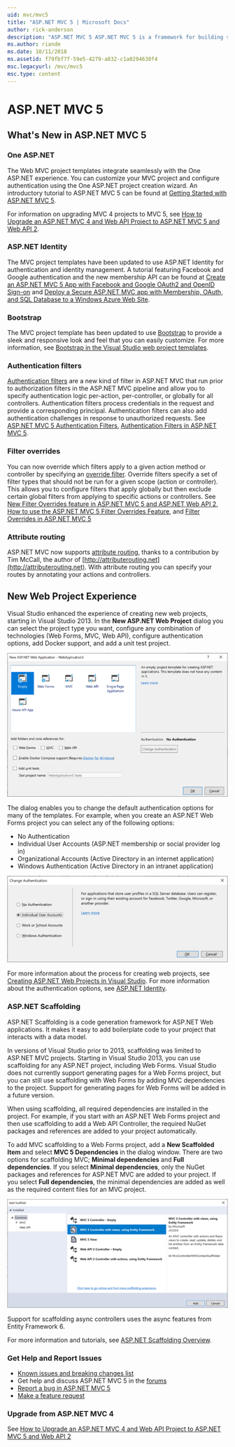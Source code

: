 ```yaml
---
uid: mvc/mvc5
title: "ASP.NET MVC 5 | Microsoft Docs"
author: rick-anderson
description: "ASP.NET MVC 5 ASP.NET MVC 5 is a framework for building scalable, standards-based web applications using well-established design patterns and the power of AS..."
ms.author: riande
ms.date: 10/11/2018
ms.assetid: f79fbf7f-59e5-4279-a832-c1a0294630f4
msc.legacyurl: /mvc/mvc5
msc.type: content
---
```

ASP.NET MVC 5
====================
## What's New in ASP.NET MVC 5

### One ASP.NET

The Web MVC project templates integrate seamlessly with the One ASP.NET experience. You can customize your MVC project and configure authentication using the One ASP.NET project creation wizard. An introductory tutorial to ASP.NET MVC 5 can be found at [Getting Started with ASP.NET MVC 5](overview/getting-started/introduction/getting-started.md).

For information on upgrading MVC 4 projects to MVC 5, see [How to Upgrade an ASP.NET MVC 4 and Web API Project to ASP.NET MVC 5 and Web API 2](overview/releases/how-to-upgrade-an-aspnet-mvc-4-and-web-api-project-to-aspnet-mvc-5-and-web-api-2.md).

### ASP.NET Identity

The MVC project templates have been updated to use ASP.NET Identity for authentication and identity management. A tutorial featuring Facebook and Google authentication and the new membership API can be found at [Create an ASP.NET MVC 5 App with Facebook and Google OAuth2 and OpenID Sign-on](overview/security/create-an-aspnet-mvc-5-app-with-facebook-and-google-oauth2-and-openid-sign-on.md) and [Deploy a Secure ASP.NET MVC app with Membership, OAuth, and SQL Database to a Windows Azure Web Site](https://docs.microsoft.com/aspnet/core/security/authorization/secure-data).

### Bootstrap

The MVC project template has been updated to use [Bootstrap](http://getbootstrap.com/) to provide a sleek and responsive look and feel that you can easily customize. For more information, see [Bootstrap in the Visual Studio web project templates](../visual-studio/overview/2013/creating-web-projects-in-visual-studio.md#bootstrap).

### Authentication filters

[Authentication filters](http://www.dotnetcurry.com/showarticle.aspx?ID=957) are a new kind of filter in ASP.NET MVC that run prior to authorization filters in the ASP.NET MVC pipeline and allow you to specify authentication logic per-action, per-controller, or globally for all controllers. Authentication filters process credentials in the request and provide a corresponding principal. Authentication filters can also add authentication challenges in response to unauthorized requests. See [ASP.NET MVC 5 Authentication Filters](http://www.dotnetcurry.com/showarticle.aspx?ID=957), [Authentication Filters in ASP.NET MVC 5](http://theshravan.net/blog/authentication-filters-in-asp-net-mvc-5/).

### Filter overrides

You can now override which filters apply to a given action method or controller by specifying an [override filter](http://www.davidhayden.me/blog/filter-overrides-in-asp-net-mvc-5). Override filters specify a set of filter types that should not be run for a given scope (action or controller). This allows you to configure filters that apply globally but then exclude certain global filters from applying to specific actions or controllers. See [New Filter Overrides feature in ASP.NET MVC 5 and ASP.NET Web API 2](https://weblogs.asp.net/imranbaloch/archive/2013/09/25/new-filter-overrides-in-asp-net-mvc-5-and-asp-net-web-api-2.aspx), [How to use the ASP.NET MVC 5 Filter Overrides Feature](http://hackwebwith.net/how-to-use-the-asp-net-mvc-5-filter-overrides-feature/), and [Filter Overrides in ASP.NET MVC 5](http://www.davidhayden.me/blog/filter-overrides-in-asp-net-mvc-5)

### Attribute routing

ASP.NET MVC now supports [attribute routing](https://blogs.msdn.com/b/webdev/archive/2013/10/17/attribute-routing-in-asp-net-mvc-5.aspx), thanks to a contribution by Tim McCall, the author of [http://attributerouting.net](http://attributerouting.net). With attribute routing you can specify your routes by annotating your actions and controllers.

## New Web Project Experience

Visual Studio enhanced the experience of creating new web projects, starting in Visual Studio 2013. In the **New ASP.NET Web Project** dialog you can select the project type you want, configure any combination of technologies (Web Forms, MVC, Web API), configure authentication options, add Docker support, and add a unit test project.

![New ASP.NET Project](mvc5/_static/new-aspnet-web-app-dialog.png)

The dialog enables you to change the default authentication options for many of the templates. For example, when you create an ASP.NET Web Forms project you can select any of the following options:

- No Authentication
- Individual User Accounts (ASP.NET membership or social provider log in)
- Organizational Accounts (Active Directory in an internet application)
- Windows Authentication (Active Directory in an intranet application)

![Authentication options](mvc5/_static/change-authentication-dialog.png)

For more information about the process for creating web projects, see [Creating ASP.NET Web Projects in Visual Studio](../visual-studio/overview/2013/creating-web-projects-in-visual-studio.md). For more information about the authentication options, see [ASP.NET Identity](../identity/overview/index.md).

<a id="scaffold"></a>
### ASP.NET Scaffolding

ASP.NET Scaffolding is a code generation framework for ASP.NET Web applications. It makes it easy to add boilerplate code to your project that interacts with a data model.

In versions of Visual Studio prior to 2013, scaffolding was limited to ASP.NET MVC projects. Starting in Visual Studio 2013, you can use scaffolding for any ASP.NET project, including Web Forms. Visual Studio does not currently support generating pages for a Web Forms project, but you can still use scaffolding with Web Forms by adding MVC dependencies to the project. Support for generating pages for Web Forms will be added in a future version.

When using scaffolding, all required dependencies are installed in the project. For example, if you start with an ASP.NET Web Forms project and then use scaffolding to add a Web API Controller, the required NuGet packages and references are added to your project automatically.

To add MVC scaffolding to a Web Forms project, add a **New Scaffolded Item** and select **MVC 5 Dependencies** in the dialog window. There are two options for scaffolding MVC; **Minimal dependencies** and **Full dependencies**. If you select **Minimal dependencies**, only the NuGet packages and references for ASP.NET MVC are added to your project. If you select **Full dependencies**, the minimal dependencies are added as well as the required content files for an MVC project.

![Add Scaffold dialog in Visual Studio](overview/getting-started/getting-started-with-ef-using-mvc/creating-an-entity-framework-data-model-for-an-asp-net-mvc-application/_static/add-scaffold.png)

Support for scaffolding async controllers uses the async features from Entity Framework 6.

For more information and tutorials, see [ASP.NET Scaffolding Overview](../visual-studio/overview/2013/aspnet-scaffolding-overview.md).

### Get Help and Report Issues

- [Known issues and breaking changes list](../visual-studio/overview/2013/release-notes.md#knownissues)
- Get help and discuss ASP.NET MVC 5 in the [forums](https://forums.asp.net/1146.aspx)
- [Report a bug in ASP.NET MVC 5](https://github.com/aspnet/AspNetWebStack/issues)
- [Make a feature request](http://aspnet.uservoice.com/forums/41201-asp-net-mvc)

### Upgrade from ASP.NET MVC 4

See [How to Upgrade an ASP.NET MVC 4 and Web API Project to ASP.NET MVC 5 and Web API 2](overview/releases/how-to-upgrade-an-aspnet-mvc-4-and-web-api-project-to-aspnet-mvc-5-and-web-api-2.md)
